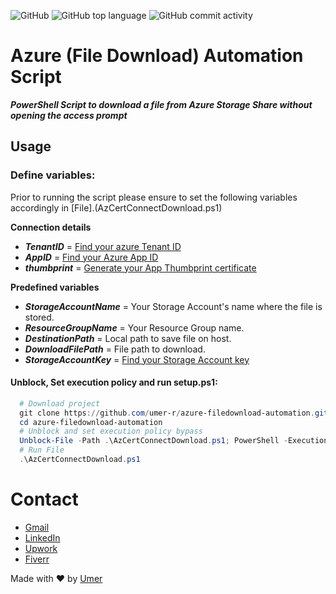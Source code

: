 ![GitHub](https://img.shields.io/github/license/umer-r/azure-filedownload-automation) ![GitHub top language](https://img.shields.io/github/languages/top/umer-r/azure-filedownload-automation) ![GitHub commit activity](https://img.shields.io/github/commit-activity/m/umer-r/azure-filedownload-automation)

# Azure (File Download) Automation Script
***PowerShell Script to download a file from Azure Storage Share without opening the access prompt***

## Usage

### Define variables:

Prior to running the script please ensure to set the following variables accordingly in [File].(AzCertConnectDownload.ps1)

**Connection details**
- ***TenantID*** = [Find your azure Tenant ID](https://learn.microsoft.com/en-us/azure/active-directory/fundamentals/active-directory-how-to-find-tenant)
- ***AppID*** = [Find your Azure App ID](https://forum.tufin.com/support/kc/latest/Content/Suite/10864.htm)
- ***thumbprint*** = [Generate your App Thumbprint certificate](https://learn.microsoft.com/en-us/azure/app-service/configure-ssl-certificate-in-code)

**Predefined variables**
- ***StorageAccountName*** = Your Storage Account's name where the file is stored.
- ***ResourceGroupName*** = Your Resource Group name.
- ***DestinationPath*** = Local path to save file on host.
- ***DownloadFilePath*** = File path to download.
- ***StorageAccountKey*** = [Find your Storage Account key](https://learn.microsoft.com/en-us/azure/storage/common/storage-account-keys-manage?tabs=azure-portal)


#### Unblock, Set execution policy and run setup.ps1:

```powershell
  # Download project
  git clone https://github.com/umer-r/azure-filedownload-automation.git
  cd azure-filedownload-automation
  # Unblock and set execution policy bypass
  Unblock-File -Path .\AzCertConnectDownload.ps1; PowerShell -ExecutionPolicy Bypass -File ".\AzCertConnectDownload.ps1"
  # Run File
  .\AzCertConnectDownload.ps1
```

# Contact

- [Gmail](mailto:russs3400@gmail.com)
- [LinkedIn](https://www.linkedin.com/in/umer-mehmood-437120214/)
- [Upwork](https://www.upwork.com/o/profiles/users/~011184505ed9059668/)
- [Fiverr](https://www.fiverr.com/hamza_rajaz)

Made with :heart: by [Umer](https://twitter.com/UmerMehmood_)